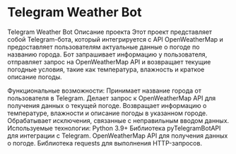 # Telegram Weather Bot



Telegram Weather Bot
Описание проекта
Этот проект представляет собой Telegram-бота, который интегрируется с API OpenWeatherMap и предоставляет пользователям актуальные данные о погоде по названию города. Бот запрашивает информацию у пользователя, отправляет запрос на OpenWeatherMap API и возвращает текущие погодные условия, такие как температура, влажность и краткое описание погоды.


Функциональные возможности:
Принимает название города от пользователя в Telegram.
Делает запрос к OpenWeatherMap API для получения данных о текущей погоде.
Возвращает информацию о температуре, влажности и описание погоды в указанном городе.
Обрабатывает исключения, связанные с неправильным вводом данных.
Используемые технологии:
Python 3.9+
Библиотека pyTelegramBotAPI для интеграции с Telegram.
OpenWeatherMap API для получения данных о погоде.
Библиотека requests для выполнения HTTP-запросов.

